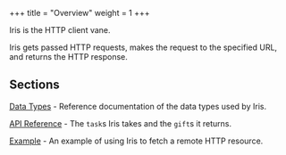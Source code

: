 +++
title = "Overview"
weight = 1
+++

Iris is the HTTP client vane.

Iris gets passed HTTP requests, makes the request to the specified URL, and returns the HTTP response.

## Sections

[Data Types](/system/kernel/iris/reference/data-types) - Reference documentation of the data types used by Iris.

[API Reference](/system/kernel/iris/reference/tasks) - The `task`s Iris takes and the `gift`s it returns.

[Example](/reference/arvo/iris/example) - An example of using Iris to fetch a remote HTTP resource.
